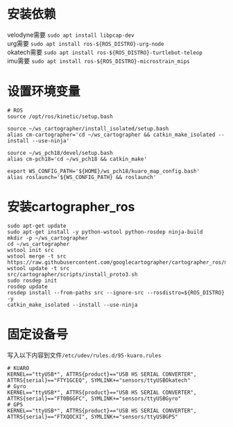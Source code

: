 

# 安装依赖
velodyne需要  `sudo apt install libpcap-dev`  
urg需要  `sudo apt install ros-${ROS_DISTRO}-urg-node`  
okatech需要  `sudo apt install ros-${ROS_DISTRO}-turtlebot-teleop`  
imu需要  `sudo apt install ros-${ROS_DISTRO}-microstrain_mips`  



# 设置环境变量
```
# ROS
source /opt/ros/kinetic/setup.bash

source ~/ws_cartographer/install_isolated/setup.bash
alias cm-cartographer='cd ~/ws_cartographer && catkin_make_isolated --install --use-ninja'

source ~/ws_pch18/devel/setup.bash
alias cm-pch18='cd ~/ws_pch18 && catkin_make'

export WS_CONFIG_PATH='${HOME}/ws_pch18/kuaro_map_config.bash'
alias roslaunch='${WS_CONFIG_PATH} && roslaunch'
```



# 安装cartographer_ros
```
sudo apt-get update
sudo apt-get install -y python-wstool python-rosdep ninja-build
mkdir -p ~/ws_cartographer
cd ~/ws_cartographer
wstool init src
wstool merge -t src https://raw.githubusercontent.com/googlecartographer/cartographer_ros/master/cartographer_ros.rosinstall
wstool update -t src
src/cartographer/scripts/install_proto3.sh
sudo rosdep init
rosdep update
rosdep install --from-paths src --ignore-src --rosdistro=${ROS_DISTRO} -y
catkin_make_isolated --install --use-ninja
```



# 固定设备号
写入以下内容到文件`/etc/udev/rules.d/95-kuaro.rules`  
```
# KUARO
KERNEL=="ttyUSB*", ATTRS{product}=="USB HS SERIAL CONVERTER", ATTRS{serial}=="FTY1GCEQ", SYMLINK+="sensors/ttyUSBOkatech"
# Gyro
KERNEL=="ttyUSB*", ATTRS{product}=="USB HS SERIAL CONVERTER", ATTRS{serial}=="FT0B6GFC", SYMLINK+="sensors/ttyUSBGyro"
# GPS
KERNEL=="ttyUSB*", ATTRS{product}=="USB HS SERIAL CONVERTER", ATTRS{serial}=="FTXQOCXI", SYMLINK+="sensors/ttyUSBGPS"
```
